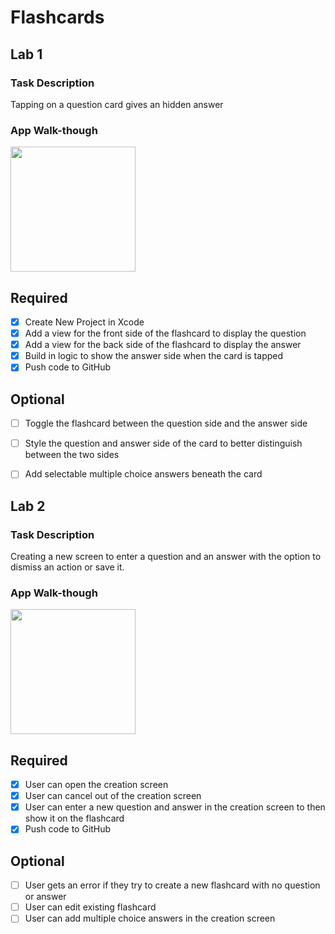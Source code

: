 # Flashcards

## Lab 1

### Task Description
Tapping on a question card gives an hidden answer

### App Walk-though

<img src="https://media.giphy.com/media/Lq6Qr7Go0Q3uPDAdm0/giphy.gif" width=200><br>

## Required
- [x] Create New Project in Xcode
- [x] Add a view for the front side of the flashcard to display the question
- [x] Add a view for the back side of the flashcard to display the answer
- [x] Build in logic to show the answer side when the card is tapped
- [x] Push code to GitHub
## Optional
- [ ] Toggle the flashcard between the question side and the answer side
- [ ] Style the question and answer side of the card to better distinguish between the two sides
- [ ] Add selectable multiple choice answers beneath the card



## Lab 2 

### Task Description
Creating a new screen to enter a question and an answer with the option to dismiss an action or save it. 

### App Walk-though

<img src="https://gph.is/g/aXJlVmp" width=200><br>

## Required
- [x] User can open the creation screen
- [x] User can cancel out of the creation screen
- [x] User can enter a new question and answer in the creation screen to then show it on the flashcard
- [x] Push code to GitHub
## Optional
- [ ] User gets an error if they try to create a new flashcard with no question or answer
- [ ] User can edit existing flashcard
- [ ] User can add multiple choice answers in the creation screen
